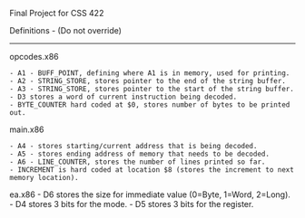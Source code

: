 Final Project for CSS 422


Definitions - (Do not override)
___________________________________________________


opcodes.x86

	- A1 - BUFF_POINT, defining where A1 is in memory, used for printing.
	- A2 - STRING_STORE, stores pointer to the end of the string buffer.
	- A3 - STRING_STORE, stores pointer to the start of the string buffer.
	- D3 stores a word of current instruction being decoded.
	- BYTE_COUNTER hard coded at $0, stores number of bytes to be printed out.

main.x86

	- A4 - stores starting/current address that is being decoded.
	- A5 - stores ending address of memory that needs to be decoded.
	- A6 - LINE_COUNTER, stores the number of lines printed so far.
	- INCREMENT is hard coded at location $8 (stores the increment to next memory location).

ea.x86
	- D6 stores the size for immediate value (0=Byte, 1=Word, 2=Long).
	- D4 stores 3 bits for the mode.
	- D5 stores 3 bits for the register.
